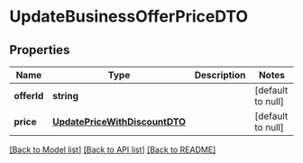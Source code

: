 # UpdateBusinessOfferPriceDTO

## Properties
Name | Type | Description | Notes
------------ | ------------- | ------------- | -------------
**offerId** | **string** |  | [default to null]
**price** | [**UpdatePriceWithDiscountDTO**](UpdatePriceWithDiscountDTO.md) |  | [default to null]

[[Back to Model list]](../README.md#documentation-for-models) [[Back to API list]](../README.md#documentation-for-api-endpoints) [[Back to README]](../README.md)


